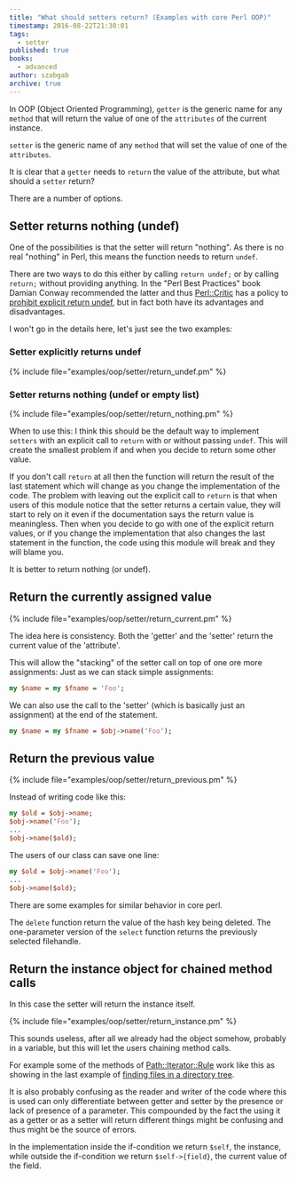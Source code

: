 ```yaml
---
title: "What should setters return? (Examples with core Perl OOP)"
timestamp: 2016-08-22T21:30:01
tags:
  - setter
published: true
books:
  - advanced
author: szabgab
archive: true
---
```



In OOP (Object Oriented Programming), `getter` is the generic name for any `method` that will return
the value of one of the `attributes` of the current instance.

`setter` is the generic name of any `method` that will set the value of one of the `attributes`.

It is clear that a `getter` needs to `return` the value of the attribute, but what should a `setter` return?

There are a number of options.


## Setter returns nothing (undef)

One of the possibilities is that the setter will return "nothing". As there is no real "nothing" in Perl, this means the
function needs to return `undef`.

There are two ways to do this either by calling `return undef;` or by calling `return;` without providing anything.
In the "Perl Best Practices" book Damian Conway recommended the latter and thus [Perl::Critic](/search/perlcritic)
has a policy to
[prohibit explicit return undef](https://metacpan.org/pod/Perl::Critic::Policy::Subroutines::ProhibitExplicitReturnUndef), but
in fact both have its advantages and disadvantages.

I won't go in the details here, let's just see the two examples:

### Setter explicitly returns undef

{% include file="examples/oop/setter/return_undef.pm" %}

### Setter returns nothing (undef or empty list)

{% include file="examples/oop/setter/return_nothing.pm" %}

When to use this: I think this should be the default way to implement `setters`
with an explicit call to `return` with or without passing `undef`.
This will create the smallest problem if and when you decide to return some other value.

If you don't call `return` at all then the function will return the result of the last statement
which will change as you change the implementation of the code. The problem with leaving out the explicit
call to `return` is that when users of this module
notice that the setter returns a certain value, they will start to rely on it even if the documentation says
the return value is meaningless. Then when you decide to go with one of the explicit return values,
or if you change the implementation that also changes the last statement in the function, the code using
this module will break and they will blame you.

It is better to return nothing (or undef).


## Return the currently assigned value

{% include file="examples/oop/setter/return_current.pm" %}

The idea here is consistency. Both the 'getter' and the 'setter' return the current value of the 'attribute'.

This will allow the "stacking" of the setter call on top of one ore more assignments:
Just as we can stack simple assignments:

```perl
my $name = my $fname = 'Foo';
```

We can also use the call to the 'setter' (which is basically just an assignment) at the end of the statement.

```perl
my $name = my $fname = $obj->name('Foo');
```


## Return the previous value

{% include file="examples/oop/setter/return_previous.pm" %}

Instead of writing code like this:

```perl
my $old = $obj->name;
$obj->name('Foo');
...
$obj->name($old);
```

The users of our class can save one line:

```perl
my $old = $obj->name('Foo');
...
$obj->name($old);
```

There are some examples for similar behavior in core perl.

The `delete` function return the value of the hash key being deleted.
The one-parameter version of the `select` function returns the previously selected filehandle.

## Return the instance object for chained method calls

In this case the setter will return the instance itself.

{% include file="examples/oop/setter/return_instance.pm" %}

This sounds useless, after all we already had the object somehow, probably in a variable, but this
will let the users chaining method calls.

For example some of the methods of [Path::Iterator::Rule](https://metacpan.org/pod/Path::Iterator::Rule)
work like this as showing in the last example of [finding files in a directory tree](/finding-files-in-a-directory-using-perl).

It is also probably confusing as the reader and writer of the code where this is used can only differentiate between getter and setter by the presence or lack of presence of a parameter.
This compounded by the fact the using it as a getter or as a setter will return different things might be confusing and thus might be the source of errors.

In the implementation inside the if-condition we return `$self`, the instance, while outside the if-condition we return `$self->{field}`, the current value of the field.

